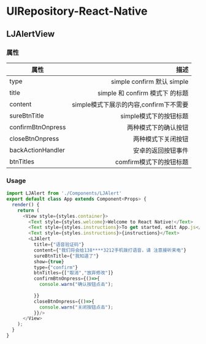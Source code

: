 # UIRepository-React-Native
## LJAlertView
### 属性
| 属性  | 描述 |
|----|----:|
| type  | simple  confirm  默认 simple  |
| title  | simple 和  confirm 模式下 的标题  |
| content  | simple模式下展示的内容,confirm下不需要  |
| sureBtnTitle  | simple模式下的按钮标题  |
| confirmBtnOnpress  | 两种模式下的确认按钮  |
| closeBtnOnpress  | 两种模式下关闭按钮  |
| backActionHandler  | 安卓的返回按钮事件  |
| btnTitles  | comfirm模式下的按钮标题  |

### Usage
```javascript
import LJAlert from './Components/LJAlert'
export default class App extends Component<Props> {
  render() {
    return (
      <View style={styles.container}>
        <Text style={styles.welcome}>Welcome to React Native!</Text>
        <Text style={styles.instructions}>To get started, edit App.js</Text>
        <Text style={styles.instructions}>{instructions}</Text>
        <LJAlert
          title={"语音验证码"}
          content={"我们将会给138****3212手机拨打语音，请 注意接听来电"}
          sureBtnTitle={"我知道了"}
          show={true}
          type={"confirm"}
          btnTitles={["取消","放弃修改"]}
          confirmBtnOnpress={()=>{
            console.warn("确认按钮点击");
            
          }} 
          closeBtnOnpress={()=>{
            console.warn("关闭按钮点击");
          }}/>
      </View>
    );
  }
}
```
